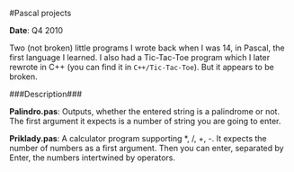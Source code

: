 #Pascal projects

**Date**: Q4 2010

Two (not broken) little programs I wrote back when I was 14, in Pascal, the first language I learned. I also had a Tic-Tac-Toe program which I later rewrote in C++ (you can find it in `C++/Tic-Tac-Toe`). But it appears to be broken.

###Description###

**Palindro.pas**: Outputs, whether the entered string is a palindrome or not. The first argument it expects is a number of string you are going to enter.

**Priklady.pas**: A calculator program supporting \*, /, +, -. It expects the number of numbers as a first argument. Then you can enter, separated by Enter, the numbers intertwined by operators.
